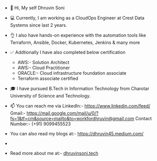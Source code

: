 - 👋 Hi, My self Dhruvin Soni

- 💻 Currently, I am working as a CloudOps Engineer at Crest Data Systems since last 2 years.

- 👌 I also have hands-on experience with the automation tools like Terraform, Ansible, Docker, Kubernetes, Jenkins & many more

- ✅ Addtionally I have also completed below certification

  - AWS:- Solution Architect
  - AWS:- Cloud Practitioner
  - ORACLE:- Cloud infrastructure foundation associate
  - Terraform associate certified

- 🎓 I have pursued B.Tech in Information Technology from Charotar University of Science and Technology.

- 📫 You can reach me via
LinkedIn:- https://www.linkedin.com/feed/
Gmail:- https://mail.google.com/mail/u/0/?fs=1&tf=cm&source=mailto&to=workfordhruvin@gmail.com
Contact Number:- (+91) 9099455523

- You can also read my blogs at:- https://dhruvin45.medium.com/
- 
- Read more about me at:- [dhruvinsoni.tech](https://dhruvinsoni.s3.ap-south-1.amazonaws.com/index.html)
